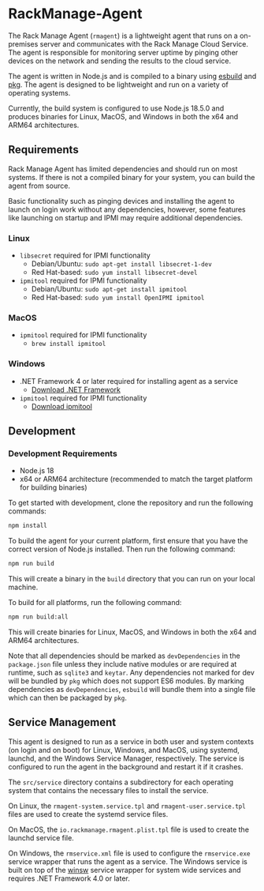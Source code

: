 # RackManage-Agent
 
The Rack Manage Agent (`rmagent`) is a lightweight agent that runs on a on-premises server and communicates with the Rack Manage Cloud Service. The agent is responsible for monitoring server uptime by pinging other devices on the network and sending the results to the cloud service.

The agent is written in Node.js and is compiled to a binary using [esbuild](https://esbuild.github.io/) and [pkg](https://www.npmjs.com/package/pkg). The agent is designed to be lightweight and run on a variety of operating systems.

Currently, the build system is configured to use Node.js 18.5.0 and produces binaries for Linux, MacOS, and Windows in both the x64 and ARM64 architectures.

## Requirements

Rack Manage Agent has limited dependencies and should run on most systems. If there is not a compiled binary for your system, you can build the agent from source.

Basic functionality such as pinging devices and installing the agent to launch on login work without any dependencies, however, some features like launching on startup and IPMI may require additional dependencies.

### Linux
- `libsecret` required for IPMI functionality
  - Debian/Ubuntu: `sudo apt-get install libsecret-1-dev`
  - Red Hat-based: `sudo yum install libsecret-devel`
- `ipmitool` required for IPMI functionality
  - Debian/Ubuntu: `sudo apt-get install ipmitool`
  - Red Hat-based: `sudo yum install OpenIPMI ipmitool`

### MacOS
- `ipmitool` required for IPMI functionality
  - `brew install ipmitool`

### Windows
- .NET Framework 4 or later required for installing agent as a service
  - [Download .NET Framework](https://dotnet.microsoft.com/en-us/download/dotnet-framework)
- `ipmitool` required for IPMI functionality
  - [Download ipmitool](https://www.dell.com/support/home/en-us/drivers/driversdetails?driverid=m63f3)

## Development

### Development Requirements
- Node.js 18
- x64 or ARM64 architecture (recommended to match the target platform for building binaries)

To get started with development, clone the repository and run the following commands:

```bash
npm install
```

To build the agent for your current platform, first ensure that you have the correct version of Node.js installed. Then run the following command:

```bash
npm run build
```

This will create a binary in the `build` directory that you can run on your local machine.

To build for all platforms, run the following command:

```bash
npm run build:all
```

This will create binaries for Linux, MacOS, and Windows in both the x64 and ARM64 architectures.

Note that all dependencies should be marked as `devDependencies` in the `package.json` file unless they include native modules or are required at runtime, such as `sqlite3` and `keytar`. Any dependencies not marked for dev will be bundled by `pkg` which does not support ES6 modules. By marking dependencies as `devDependencies`, `esbuild` will bundle them into a single file which can then be packaged by `pkg`.

## Service Management
This agent is designed to run as a service in both user and system contexts (on login and on boot) for Linux, Windows, and MacOS, using systemd, launchd, and the Windows Service Manager, respectively. The service is configured to run the agent in the background and restart it if it crashes.

The `src/service` directory contains a subdirectory for each operating system that contains the necessary files to install the service. 

On Linux, the `rmagent-system.service.tpl` and `rmagent-user.service.tpl` files are used to create the systemd service files. 

On MacOS, the `io.rackmanage.rmagent.plist.tpl` file is used to create the launchd service file.

On Windows, the `rmservice.xml` file is used to configure the `rmservice.exe` service wrapper that runs the agent as a service. The Windows service is built on top of the [winsw](https://github.com/winsw/winsw) service wrapper for system wide services and requires .NET Framework 4.0 or later.